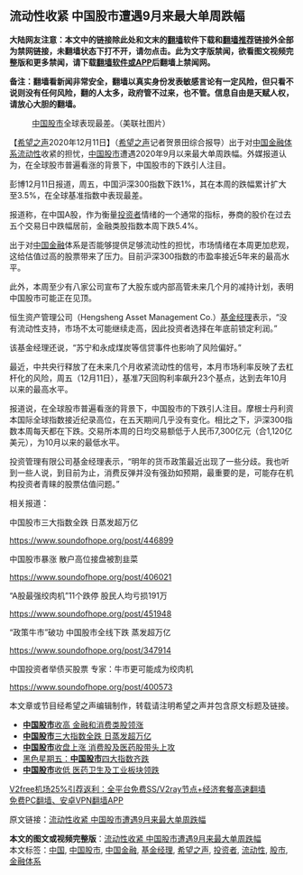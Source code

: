  <h2>流动性收紧 中国股市遭遇9月来最大单周跌幅</h2> <p class="notice"><b>大陆网友注意：本文中的链接除此处和文末的<a href="https://github.com/bannedbook/fanqiang" >翻墙</a>软件下载和<a href="https://github.com/killgcd/justmysocks/blob/master/README.md">翻墙推荐</a>链接外全部为禁网链接，未翻墙状态下打不开，请勿点击。此为文字版禁闻，欲看图文视频完整版和更多禁闻，请下载<a href="https://github.com/bannedbook/fanqiang">翻墙软件或APP</a>后翻墙上禁闻网。</p><p>备注：翻墙看新闻非常安全，翻墙以真实身份发表敏感言论有一定风险，但只看不说则没有任何风险，翻的人太多，政府管不过来，也不管。信息自由是天赋人权，请放心大胆的翻墙。</b></p>  <div class="entry"> <figure><figcaption><a href="https://www.bannedbook.org/bnews/tag/%E4%B8%AD%E5%9B%BD/" class="st_tag internal_tag" rel="tag" title="标签 中国 下的日志">中国</a><a href="https://www.bannedbook.org/bnews/tag/%e8%82%a1%e5%b8%82/" class="st_tag internal_tag" rel="tag" title="标签 股市 下的日志">股市</a>全球表现最差。（美联社图片）</figcaption></figure> <p>【<span class='wp_keywordlink_affiliate'><a href="https://www.soundofhope.org" title="希望之声" target="_blank">希望之声</a></span>2020年12月11日】（<a href="https://www.bannedbook.org/bnews/tag/%e5%b8%8c%e6%9c%9b%e4%b9%8b%e5%a3%b0/" class="st_tag internal_tag" rel="tag" title="标签 希望之声 下的日志">希望之声</a>记者贺景田综合报导）出于对<span class='wp_keywordlink_affiliate'><a href="https://www.bannedbook.org/" title="中国" target="_blank">中国</a></span><a href="https://www.bannedbook.org/bnews/tag/%E9%87%91%E8%9E%8D%E4%BD%93%E7%B3%BB/" class="st_tag internal_tag" rel="tag" title="标签 金融体系 下的日志">金融体系</a><a href="https://www.bannedbook.org/bnews/tag/%E6%B5%81%E5%8A%A8%E6%80%A7/" class="st_tag internal_tag" rel="tag" title="标签 流动性 下的日志">流动性</a>收紧的担忧，<a href="https://www.bannedbook.org/bnews/tag/%e4%b8%ad%e5%9b%bd%e8%82%a1%e5%b8%82/" class="st_tag internal_tag" rel="tag" title="标签 中国股市 下的日志">中国股市</a>遭遇2020年9月以来最大单周跌幅。外媒报道认为，在全球股市普遍看涨的背景下，中国股市的下跌引人注目。</p> <p>彭博12月11日报道，周五，中国沪深300指数下跌1%，其在本周的跌幅累计扩大至3.5%，在全球基准指数中表现最差。</p> <p>报道称，在中国A股，作为衡量<a href="https://www.bannedbook.org/bnews/tag/%e6%8a%95%e8%b5%84%e8%80%85/" class="st_tag internal_tag" rel="tag" title="标签 投资者 下的日志">投资者</a>情绪的一个通常的指标，券商的股价在过去五个交易日中跌幅居前，金融类股指数本周下跌5.4%。</p> <p>出于对<a href="https://www.bannedbook.org/bnews/tag/%E4%B8%AD%E5%9B%BD%E9%87%91%E8%9E%8D/" class="st_tag internal_tag" rel="tag" title="标签 中国金融 下的日志">中国金融</a>体系是否能够提供足够流动性的担忧，市场情绪在本周更加悲观，这给估值过高的股票带来了压力。目前沪深300指数的市盈率接近5年来的最高水平。</p> <p>此外，本周至少有八家公司宣布了大股东或内部高管未来几个月的减持计划，表明中国股市可能正在见顶。</p> <p>恒生资产管理公司（Hengsheng Asset Management Co.）<a href="https://www.bannedbook.org/bnews/tag/%E5%9F%BA%E9%87%91%E7%BB%8F%E7%90%86/" class="st_tag internal_tag" rel="tag" title="标签 基金经理 下的日志">基金经理</a>表示，“没有流动性支持，市场不太可能继续走高，因此投资者选择在年底前锁定利润。”</p> <p>该基金经理还说，“苏宁和永成煤炭等信贷事件也影响了风险偏好。”</p>  <p>最近，中共央行释放了在未来几个月收紧流动性的信号，本月市场利率反映了去杠杆化的风险，周五（12月11日），基准7天回购利率飙升23个基点，达到去年10月以来的最高水平。</p> <p>报道说，在全球股市普遍看涨的背景下，中国股市的下跌引人注目。摩根士丹利资本国际全球指数接近纪录高位，在五天期间几乎没有变化。相比之下，沪深300指数本周每天都在下跌。交易所本周的日均交易额低于人民币7,300亿元（合1,120亿美元），为10月以来的最低水平。</p> <p>投资管理有限公司基金经理表示，“明年的货币政策最近出现了一些分歧。我也听到一些人说，到目前为止，消费反弹并没有强劲如预期，最重要的是，可能存在机构投资者青睐的股票估值问题。”</p> <p>相关报道：</p> <p>中国股市三大指数全跌 日蒸发超万亿</p> <p><a href="https://www.soundofhope.org/post/446899">https://www.soundofhope.org/post/446899</a></p> <p>中国股市暴涨 散户高位接盘被割韭菜</p>  <p><a href="https://www.soundofhope.org/post/406021">https://www.soundofhope.org/post/406021</a></p> <p>“A股最强绞肉机”11个跌停 股民人均亏损191万</p> <p><a href="https://www.soundofhope.org/post/451948">https://www.soundofhope.org/post/451948</a></p> <p>“政策牛市”破功 中国股市全线下跌 蒸发超万亿</p> <p><a href="https://www.soundofhope.org/post/347914">https://www.soundofhope.org/post/347914</a></p> <p>中国投资者举债买股票 专家：牛市更可能成为绞肉机</p> <p><a href="https://www.soundofhope.org/post/400573">https://www.soundofhope.org/post/400573</a></p>  <p>本文章或节目经希望之声编辑制作，转载请注明希望之声并包含原文标题及链接。</p> <ul class='op-related-articles' title='相关阅读'> <li><a href='https://www.bannedbook.org/bnews/baitai/20201126/1437573.html' target='_blank'><b>中国股市</b>收高 金融和消费类股领涨</a></li> <li><a href='https://www.bannedbook.org/bnews/comments/20201126/1437154.html' target='_blank'><b>中国股市</b>三大指数全跌 日蒸发超万亿</a></li> <li><a href='https://www.bannedbook.org/bnews/baitai/20201028/1421788.html' target='_blank'><b>中国股市</b>收盘上涨 消费股及医药股带头上攻</a></li> <li><a href='https://www.bannedbook.org/bnews/comments/20201023/1419143.html' target='_blank'>黑色星期五：<b>中国股市</b>四大指数齐跌</a></li> <li><a href='https://www.bannedbook.org/bnews/baitai/20201022/1418444.html' target='_blank'><b>中国股市</b>收低 医药卫生及工业板块领跌</a></li> </ul> <p class="texttj"> <a href="https://github.com/bannedbook/fanqiang/wiki/V2ray%E6%9C%BA%E5%9C%BA" target="_blank">V2free机场25%引荐返利：全平台免费SS/V2ray节点+经济套餐高速翻墙</a><br/> <a href="https://github.com/bannedbook/fanqiang/wiki/%E7%A6%81%E9%97%BB%E7%BD%91%E5%AE%89%E5%8D%93%E7%BF%BB%E5%A2%99%E6%96%B0%E9%97%BBAPP" target="_blank">免费PC翻墙、安卓VPN翻墙APP</a></p><p>原文链接：<a class="src_link"  href="https://www.soundofhope.org/post/452674" target="_blank">流动性收紧 中国股市遭遇9月来最大单周跌幅</a></p><a name='sharetosocial'></a>       <div><b>本文的图文或视频完整版</b>：<a href='https://www.bannedbook.org/bnews/comments/20201212/1446050.html'>流动性收紧 中国股市遭遇9月来最大单周跌幅</a></div>  </div><!--END ENTRY--> <div class="postfooter"> <div>本文标签：<a href="https://www.bannedbook.org/bnews/tag/%E4%B8%AD%E5%9B%BD/" rel="tag">中国</a>, <a href="https://www.bannedbook.org/bnews/tag/%e4%b8%ad%e5%9b%bd%e8%82%a1%e5%b8%82/" rel="tag">中国股市</a>, <a href="https://www.bannedbook.org/bnews/tag/%E4%B8%AD%E5%9B%BD%E9%87%91%E8%9E%8D/" rel="tag">中国金融</a>, <a href="https://www.bannedbook.org/bnews/tag/%E5%9F%BA%E9%87%91%E7%BB%8F%E7%90%86/" rel="tag">基金经理</a>, <a href="https://www.bannedbook.org/bnews/tag/%e5%b8%8c%e6%9c%9b%e4%b9%8b%e5%a3%b0/" rel="tag">希望之声</a>, <a href="https://www.bannedbook.org/bnews/tag/%e6%8a%95%e8%b5%84%e8%80%85/" rel="tag">投资者</a>, <a href="https://www.bannedbook.org/bnews/tag/%E6%B5%81%E5%8A%A8%E6%80%A7/" rel="tag">流动性</a>, <a href="https://www.bannedbook.org/bnews/tag/%e8%82%a1%e5%b8%82/" rel="tag">股市</a>, <a href="https://www.bannedbook.org/bnews/tag/%E9%87%91%E8%9E%8D%E4%BD%93%E7%B3%BB/" rel="tag">金融体系</a></div>  </div><!--END POSTFOOTER--> 